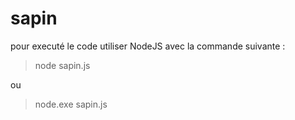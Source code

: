 # sapin

pour executé le code utiliser NodeJS avec la commande suivante :
> node sapin.js

ou

> node.exe sapin.js

